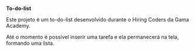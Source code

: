 **To-do-list**

Este projeto é um to-do-list desenvolvido durante o Hiring Coders da Gama Academy. 

Até o momento é possível inserir uma tarefa e ela permanecerá na tela, formando uma lista.